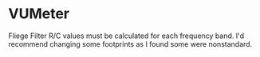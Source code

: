 # VUMeter

Fliege Filter R/C values must be calculated for each frequency band.
I'd recommend changing some footprints as I found some were nonstandard.
